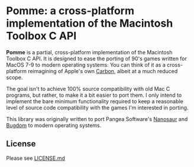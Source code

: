 # Pomme: a cross-platform implementation of the Macintosh Toolbox C API

**Pomme** is a partial, cross-platform implementation of the Macintosh Toolbox C API. It is designed to ease the porting of 90's games written for MacOS 7-9 to modern operating systems. You can think of it as a cross-platform reimagining of Apple's own [Carbon](https://en.wikipedia.org/wiki/Carbon_(API)), albeit at a much reduced scope.

The goal isn't to achieve 100% source compatibility with old Mac C programs, but rather, to make it a bit easier to port them. I only intend to implement the bare minimum functionality required to keep a reasonable level of source code compatibility with the games I'm interested in porting.

This library was originally written to port Pangea Software's [Nanosaur](https://github.com/jorio/Nanosaur) and [Bugdom](https://github.com/jorio/Bugdom) to modern operating systems.

## License

Please see [LICENSE.md](LICENSE.md)
